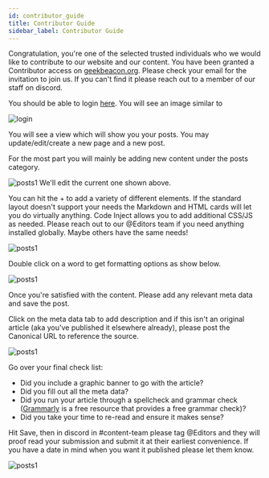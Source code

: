 ```yaml
---
id: contributor_guide
title: Contributor Guide
sidebar_label: Contributor Guide
---
```

Congratulation, you're one of the selected trusted individuals who we would like to contribute to our website and our content.  You have been granted a Contributor access on [geekbeacon.org](https://www.geekbeacon.org).  Please check your email for the invitation to join us.  If you can't find it please reach out to a member of our staff on discord.

You should be able to login [here](https://www.geekbeacon.org/ghost/#/signin).  You will see an image similar to


![login](/img/contributor_guide/login.png)

You will see a view which will show you your posts.  You may update/edit/create a new page and a new post.  

For the most part you will mainly be adding new content under the posts category.


![posts1](/img/contributor_guide/posts.png) We'll edit the current one shown above.


You can hit the + to add a variety of different elements. If the standard layout doesn't support your needs the Markdown and HTML cards will let you do virtually anything.  Code Inject allows you to add additional CSS/JS as needed.  Please reach out to our @Editors team if you need anything installed globally.  Maybe others have the same needs!

![posts1](/img/contributor_guide/insert_element.png)

Double click on a word to get formatting options as show below.

![posts1](/img/contributor_guide/formatting.png)

Once you're satisfied with the content.  Please add any relevant meta data and save the post.

Click on the meta data tab to add description and if this isn't an original article (aka you've published it elsewhere already), please post the Canonical URL to reference the source.


![posts1](/img/contributor_guide/meta_data.png)

Go over your final check list:
  - Did you include a graphic banner to go with the article?
  - Did you fill out all the meta data?
  - Did you run your article through a spellcheck and grammar check ([Grammarly](https://www.grammarly.com/) is a free resource that provides a free grammar check)?
  - Did you take your time to re-read and ensure it makes sense? 


Hit Save, then in discord in #content-team please tag @Editors and they will proof read your submission and submit it at their earliest convenience.  If you have a date in mind when you want it published please let them know.  


![posts1](/img/contributor_guide/editors.png)